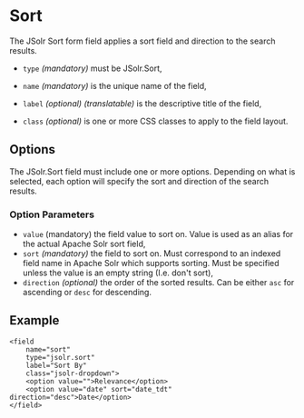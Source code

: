 # Sort

The JSolr Sort form field applies a sort field and direction to the search results.

* `type` _\(mandatory\)_ must be JSolr.Sort,

* `name` _\(mandatory\)_ is the unique name of the field,

* `label` _\(optional\)_ _\(translatable\)_ is the descriptive title of the field,

* `class` _\(optional\)_ is one or more CSS classes to apply to the field layout.

## Options

The JSolr.Sort field must include one or more options. Depending on what is selected, each option will specify the sort and direction of the search results.

### Option Parameters

* `value` \(mandatory\) the field value to sort on. Value is used as an alias for the actual Apache Solr sort field,
* `sort` _\(mandatory\)_ the field to sort on. Must correspond to an indexed field name in Apache Solr which supports sorting. Must be specified unless the value is an empty string \(I.e. don't sort\),
* `direction` _\(optional\)_ the order of the sorted results. Can be either `asc` for ascending or `desc` for descending.

## Example

```
<field
    name="sort"
    type="jsolr.sort"
    label="Sort By"
    class="jsolr-dropdown">
    <option value="">Relevance</option>
    <option value="date" sort="date_tdt" direction="desc">Date</option>
</field>
```



